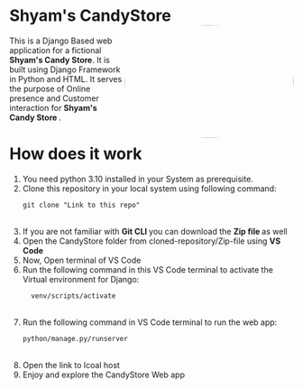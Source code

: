 # Shyam's CandyStore <img style="border-radius: 70%;" src="https://images.pexels.com/photos/557665/pexels-photo-557665.jpeg?auto=compress&cs=tinysrgb&w=600" height=200 width=300 align="right" >
This is a Django Based web application for a fictional <b> Shyam's Candy Store</b>. It is built using Django Framework in Python and HTML. 
It serves the purpose of Online presence and Customer interaction for <b> Shyam's Candy Store </b>. 



# How does it work
1. You need python 3.10 installed in your System as prerequisite.
2. Clone this repository in your local system using following command: <br>
    ```
    git clone "Link to this repo"
    ```
    <br>
3. If you are not familiar with <b> Git CLI </b> you can download the <b> Zip file </b> as well
4. Open the CandyStore folder from cloned-repository/Zip-file using <b> VS Code </b>
5. Now, Open terminal of VS Code 
6. Run the following command in this VS Code terminal to activate the Virtual environment for Django: <br>
    ```
	  venv/scripts/activate
    ```
    <br>
7. Run the following command in VS Code terminal to run the web app:<br>
     ```
    python/manage.py/runserver
     ```
     <br>
8. Open the link to lcoal host
9. Enjoy and explore the CandyStore Web app
